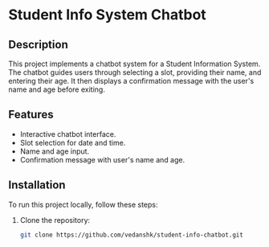 # Student Info System Chatbot

## Description

This project implements a chatbot system for a Student Information System. The chatbot guides users through selecting a slot, providing their name, and entering their age. It then displays a confirmation message with the user's name and age before exiting.

## Features

- Interactive chatbot interface.
- Slot selection for date and time.
- Name and age input.
- Confirmation message with user's name and age.


## Installation

To run this project locally, follow these steps:

1. Clone the repository:
   ```sh
   git clone https://github.com/vedanshk/student-info-chatbot.git
